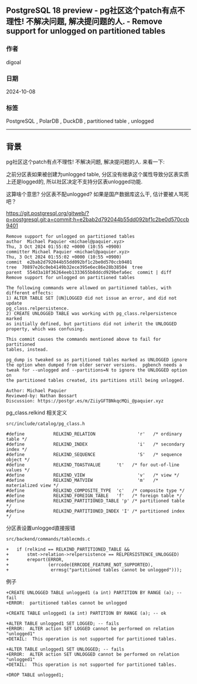 ## PostgreSQL 18 preview - pg社区这个patch有点不理性! 不解决问题, 解决提问题的人. - Remove support for unlogged on partitioned tables      
                                                                    
### 作者                                        
digoal                                        
                                               
### 日期                                             
2024-10-08                                       
                                            
### 标签                                          
PostgreSQL , PolarDB , DuckDB , partitioned table , unlogged                  
                                                                   
----                                            
                                                          
## 背景        
pg社区这个patch有点不理性! 不解决问题, 解决提问题的人. 来看一下:         
      
之前分区表如果被创建为unlogged table, 分区没有继承这个属性导致分区表实质上还是logged的, 所以社区决定不支持分区表unlogged功能.      
      
这算啥个意思? 分区表不配unlogged? 如果是国产数据库这么干, 估计要被人骂死吧？          
      
https://git.postgresql.org/gitweb/?p=postgresql.git;a=commit;h=e2bab2d792044b55dd092bf1c2be0d570ccb9401      
```      
Remove support for unlogged on partitioned tables      
author  Michael Paquier <michael@paquier.xyz>       
Thu, 3 Oct 2024 01:55:02 +0000 (10:55 +0900)      
committer Michael Paquier <michael@paquier.xyz>       
Thu, 3 Oct 2024 01:55:02 +0000 (10:55 +0900)      
commit  e2bab2d792044b55dd092bf1c2be0d570ccb9401      
tree  70897e26c0eb4149b32ece395e6ec86e28b38504  tree      
parent  554d3a18f36264eeb1333655b8ddcd929befa6ec  commit | diff      
Remove support for unlogged on partitioned tables      
      
The following commands were allowed on partitioned tables, with      
different effects:      
1) ALTER TABLE SET [UN]LOGGED did not issue an error, and did not update      
pg_class.relpersistence.      
2) CREATE UNLOGGED TABLE was working with pg_class.relpersistence marked      
as initially defined, but partitions did not inherit the UNLOGGED      
property, which was confusing.      
      
This commit causes the commands mentioned above to fail for partitioned      
tables, instead.      
      
pg_dump is tweaked so as partitioned tables marked as UNLOGGED ignore      
the option when dumped from older server versions.  pgbench needs a      
tweak for --unlogged and --partitions=N to ignore the UNLOGGED option on      
the partitioned tables created, its partitions still being unlogged.      
      
Author: Michael Paquier      
Reviewed-by: Nathan Bossart      
Discussion: https://postgr.es/m/ZiiyGFTBNkqcMQi_@paquier.xyz      
```      
      
pg_class.relkind 相关定义      
```      
src/include/catalog/pg_class.h      
      
#define           RELKIND_RELATION                'r'   /* ordinary table */      
#define           RELKIND_INDEX                   'i'   /* secondary index */      
#define           RELKIND_SEQUENCE                'S'   /* sequence object */      
#define           RELKIND_TOASTVALUE      't'   /* for out-of-line values */      
#define           RELKIND_VIEW                    'v'   /* view */      
#define           RELKIND_MATVIEW                 'm'   /* materialized view */      
#define           RELKIND_COMPOSITE_TYPE  'c'   /* composite type */      
#define           RELKIND_FOREIGN_TABLE   'f'   /* foreign table */      
#define           RELKIND_PARTITIONED_TABLE 'p' /* partitioned table */      
#define           RELKIND_PARTITIONED_INDEX 'I' /* partitioned index */      
```      
      
分区表设置unlogged直接报错      
```      
src/backend/commands/tablecmds.c      
      
+   if (relkind == RELKIND_PARTITIONED_TABLE &&      
+       stmt->relation->relpersistence == RELPERSISTENCE_UNLOGGED)      
+       ereport(ERROR,      
+               (errcode(ERRCODE_FEATURE_NOT_SUPPORTED),      
+                errmsg("partitioned tables cannot be unlogged")));      
```      
      
例子      
```      
+CREATE UNLOGGED TABLE unlogged1 (a int) PARTITION BY RANGE (a); -- fail      
+ERROR:  partitioned tables cannot be unlogged      
      
+CREATE TABLE unlogged1 (a int) PARTITION BY RANGE (a); -- ok      
      
+ALTER TABLE unlogged1 SET LOGGED; -- fails      
+ERROR:  ALTER action SET LOGGED cannot be performed on relation "unlogged1"      
+DETAIL:  This operation is not supported for partitioned tables.      
      
+ALTER TABLE unlogged1 SET UNLOGGED; -- fails      
+ERROR:  ALTER action SET UNLOGGED cannot be performed on relation "unlogged1"      
+DETAIL:  This operation is not supported for partitioned tables.      
      
+DROP TABLE unlogged1;      
```      
     
